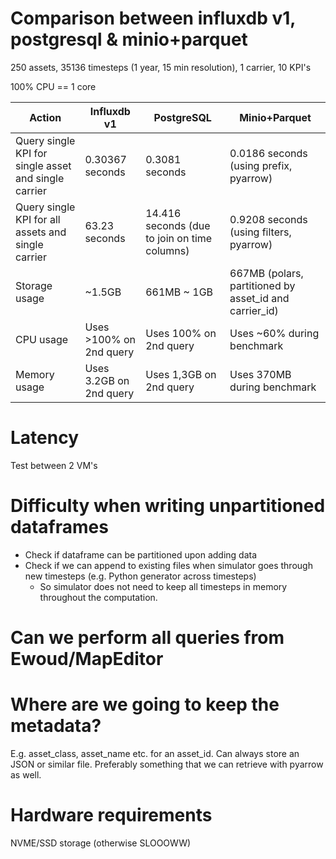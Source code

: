 # Comparison between influxdb v1, postgresql & minio+parquet
250 assets, 35136 timesteps (1 year, 15 min resolution), 1 carrier, 10 KPI's

100% CPU == 1 core

| Action                                               | Influxdb v1             | PostgreSQL                                   | Minio+Parquet                                          |
|------------------------------------------------------|-------------------------|----------------------------------------------|--------------------------------------------------------|
| Query single KPI for single asset and single carrier | 0.30367 seconds         | 0.3081 seconds                               | 0.0186 seconds (using prefix,  pyarrow)                |
| Query single KPI for all assets and single carrier   | 63.23 seconds           | 14.416 seconds (due to join on time columns) | 0.9208 seconds (using filters, pyarrow)                |
| Storage usage                                        | ~1.5GB                  | 661MB ~ 1GB                                  | 667MB (polars, partitioned by asset_id and carrier_id) |
| CPU usage                                            | Uses >100% on 2nd query | Uses 100%  on 2nd query                      | Uses ~60% during benchmark                             |
| Memory usage                                         | Uses 3.2GB on 2nd query | Uses 1,3GB on 2nd query                      | Uses 370MB during benchmark                            | 


# Latency
Test between 2 VM's

# Difficulty when writing unpartitioned dataframes
- Check if dataframe can be partitioned upon adding data
- Check if we can append to existing files when simulator goes through new timesteps (e.g. Python generator across timesteps)
  - So simulator does not need to keep all timesteps in memory throughout the computation.

# Can we perform all queries from Ewoud/MapEditor 


# Where are we going to keep the metadata?
E.g. asset_class, asset_name etc. for an asset_id. Can always store an JSON or similar file.
Preferably something that we can retrieve with pyarrow as well.

# Hardware requirements
NVME/SSD storage (otherwise SLOOOWW)
